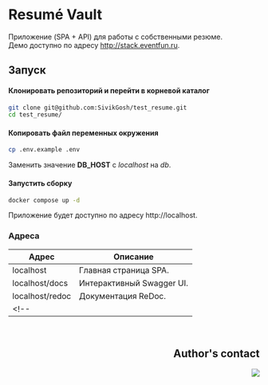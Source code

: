 # Resumé Vault
Приложение (SPA + API) для работы с собственными резюме.
<br>
Демо доступно по адресу http://stack.eventfun.ru.

## Запуск

#### Клонировать репозиторий и перейти в корневой каталог
```bash
git clone git@github.com:SivikGosh/test_resume.git
cd test_resume/
```

#### Копировать файл переменных окружения
```bash
cp .env.example .env
```

Заменить значение **DB_HOST** с *localhost* на *db*.

#### Запустить сборку
```bash
docker compose up -d
```

Приложение будет доступно по адресу http://localhost.

### Адреса

| Адрес           | Описание                  |
| --------------- | ------------------------- |
| localhost       | Главная страница SPA.     |
| localhost/docs  | Интерактивный Swagger UI. |
| localhost/redoc | Документация ReDoc.       |
<!-- |                 |                           | -->

<br>

<div align="right">

## Author's contact
<a href='https://t.me/sivikgosh' target='_blank'><img src='https://img.shields.io/badge/SivikGosh-white?style=flat-square&logo=Telegram&logoColor=26A5E4'></a>

</div>
